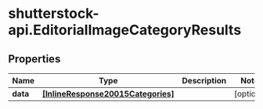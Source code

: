 # shutterstock-api.EditorialImageCategoryResults

## Properties
Name | Type | Description | Notes
------------ | ------------- | ------------- | -------------
**data** | [**[InlineResponse20015Categories]**](InlineResponse20015Categories.md) |  | [optional] 


